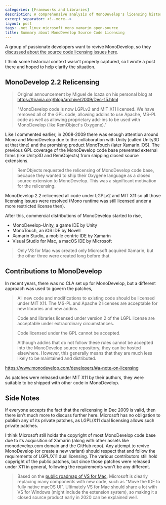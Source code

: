 ```yaml
---
categories: [Frameworks and Libraries]
description: A comprehensive analysis of MonoDevelop's licensing history - from GPL to LGPL/MIT X11 dual licensing, the impact on commercial distributions, and implications for future community-driven development efforts
excerpt_separator: <!--more-->
layout: post
tags: .net linux microsoft mono xamarin open-source
title: Summary about MonoDevelop Source Code Licensing
---
```

A group of passionate developers want to revive MonoDevelop, so they [discussed about the source code licensing issues here](https://github.com/dotdevelop/dotdevelop/issues/51).

I think some historical context wasn't properly captured, so I wrote a post there and hoped to help clarify the situation.

## MonoDevelop 2.2 Relicensing

> Original announcement by Miguel de Icaza on his personal blog at https://tirania.org/blog/archive/2009/Dec-15.html
>
> "MonoDevelop code is now LGPLv2 and MIT X11 licensed. We have removed all of the GPL code, allowing addins to use Apache, MS-PL code as well as allowing proprietary add-ins to be used with MonoDevelop (like RemObject's Oxygene)."

Like I commented earlier, in 2008-2009 there was enough attention around Mono and MonoDevelop due to the collaboration with Unity (called Unity3D at that time) and the promising product MonoTouch (later Xamarin.iOS). The previous GPL coverage of the MonoDevelop code base prevented external firms (like Unity3D and RemObjects) from shipping closed source extensions.

> RemObjects requested the relicensing of MonoDevelop code base, because they wanted to ship their Oxygene language as a closed source extension to MonoDevelop. This was a significant motivation for the relicensing.

MonoDevelop 2.2 relicensed all code under LGPLv2 and MIT X11 so all those licensing issues were resolved (Mono runtime was still licensed under a more restricted license then).

After this, commercial distributions of MonoDevelop started to rise,

* MonoDevelop-Unity, a game IDE by Unity
* MonoTouch, an iOS IDE by Novell
* Xamarin Studio, a mobile centric IDE by Xamarin
* Visual Studio for Mac, a macOS IDE by Microsoft

> Only VS for Mac was created only Microsoft acquired Xamarin, but the other three were created long before that.

## Contributions to MonoDevelop

In recent years, there was no CLA set up for MonoDevelop, but a different approach was used to govern the patches,

> All new code and modifications to existing code should be licensed under MIT X11. The MS-PL and Apache 2 licenses are acceptable for new libraries and new addins.
>
> Code and libraries licensed under version 2 of the LGPL license are acceptable under extraordinary circumstances.
>
> Code licensed under the GPL cannot be accepted.
>
> Although addins that do not follow these rules cannot be accepted into the MonoDevelop source repository, they can be hosted elsewhere. However, this generally means that they are much less likely to be maintained and distributed.

https://www.monodevelop.com/developers/#a-note-on-licensing

As patches were released under MIT X11 by their authors, they were suitable to be shipped with other code in MonoDevelop.

## Side Notes

If everyone accepts the fact that the relicensing in Dec 2009 is valid, then there isn't much more to discuss further here. Microsoft has no obligation to publish any of its private patches, as LGPL/X11 dual licensing allows such private patches.

I think Microsoft still holds the copyright of most MonoDevelop code base due to its acquisition of Xamarin (along with other assets like monodevelop.com domain and the GitHub repo). Any attempt to revive MonoDevelop (or create a new variant) should respect that and follow the requirements of LGPL/X11 dual licensing. The various contributors still hold copyright of the public patches, but since those patches were released under X11 in general, following the requirements won't be any different.

> Based on the [public roadmap of VS for Mac](https://docs.microsoft.com/en-us/visualstudio/productinfo/mac-roadmap), Microsoft is clearly replacing many components with new code, such as "Move the IDE to fully native macOS UI". Ultimately VS for Mac should share a lot with VS for Windows (might include the extension system), so making it a closed source product early in 2020 can be explained well.
